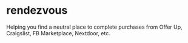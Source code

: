 # rendezvous
Helping you find a neutral place to complete purchases from Offer Up, Craigslist, FB Marketplace, Nextdoor, etc. 

